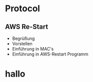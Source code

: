 # Protocol

## AWS Re-Start 

- Begrüßung
- Vorstellen
- Einführung in MAC's
- Einführung in AWS-Restart Programm

<h1>hallo<h1>

